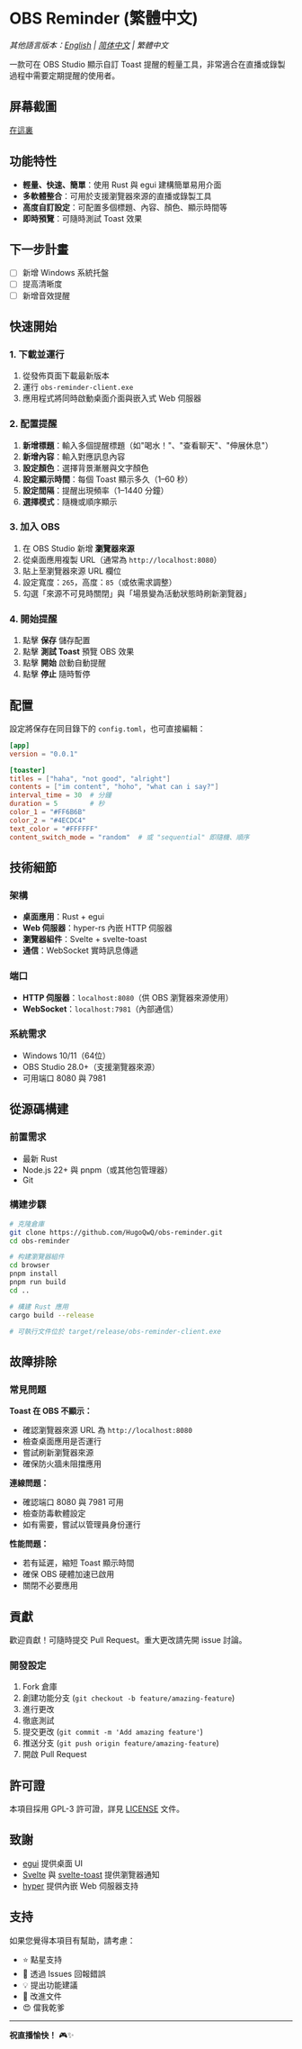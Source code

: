 # OBS Reminder (繁體中文)

*其他語言版本：[English](README.md) | [简体中文](README-CN.md) | 繁體中文*

一款可在 OBS Studio 顯示自訂 Toast 提醒的輕量工具，非常適合在直播或錄製過程中需要定期提醒的使用者。

## 屏幕截圖

[在這裏](screenshots.md)

## 功能特性

* **輕量、快速、簡單**：使用 Rust 與 egui 建構簡單易用介面
* **多軟體整合**：可用於支援瀏覽器來源的直播或錄製工具
* **高度自訂設定**：可配置多個標題、內容、顏色、顯示時間等
* **即時預覽**：可隨時測試 Toast 效果

## 下一步計畫

* [ ] 新增 Windows 系統托盤
* [ ] 提高清晰度
* [ ] 新增音效提醒

## 快速開始

### 1. 下載並運行

1. 從發佈頁面下載最新版本
2. 運行 `obs-reminder-client.exe`
3. 應用程式將同時啟動桌面介面與嵌入式 Web 伺服器

### 2. 配置提醒

1. **新增標題**：輸入多個提醒標題（如"喝水！"、"查看聊天"、"伸展休息"）
2. **新增內容**：輸入對應訊息內容
3. **設定顏色**：選擇背景漸層與文字顏色
4. **設定顯示時間**：每個 Toast 顯示多久（1–60 秒）
5. **設定間隔**：提醒出現頻率（1–1440 分鐘）
6. **選擇模式**：隨機或順序顯示

### 3. 加入 OBS

1. 在 OBS Studio 新增 **瀏覽器來源**
2. 從桌面應用複製 URL（通常為 `http://localhost:8080`）
3. 貼上至瀏覽器來源 URL 欄位
4. 設定寬度：`265`，高度：`85`（或依需求調整）
5. 勾選「來源不可見時關閉」與「場景變為活動狀態時刷新瀏覽器」

### 4. 開始提醒

1. 點擊 **保存** 儲存配置
2. 點擊 **測試 Toast** 預覽 OBS 效果
3. 點擊 **開始** 啟動自動提醒
4. 點擊 **停止** 隨時暫停

## 配置

設定將保存在同目錄下的 `config.toml`，也可直接編輯：

```toml
[app]
version = "0.0.1"

[toaster]
titles = ["haha", "not good", "alright"]
contents = ["im content", "hoho", "what can i say?"]
interval_time = 30  # 分鐘
duration = 5        # 秒
color_1 = "#FF6B6B"
color_2 = "#4ECDC4"
text_color = "#FFFFFF"
content_switch_mode = "random"  # 或 "sequential" 即隨機、順序
```

## 技術細節

### 架構

* **桌面應用**：Rust + egui
* **Web 伺服器**：hyper-rs 內嵌 HTTP 伺服器
* **瀏覽器組件**：Svelte + svelte-toast
* **通信**：WebSocket 實時訊息傳遞

### 端口

* **HTTP 伺服器**：`localhost:8080`（供 OBS 瀏覽器來源使用）
* **WebSocket**：`localhost:7981`（內部通信）

### 系統需求

* Windows 10/11（64位）
* OBS Studio 28.0+（支援瀏覽器來源）
* 可用端口 8080 與 7981

## 從源碼構建

### 前置需求

* 最新 Rust
* Node.js 22+ 與 pnpm（或其他包管理器）
* Git

### 構建步驟

```bash
# 克隆倉庫
git clone https://github.com/HugoQwQ/obs-reminder.git
cd obs-reminder

# 构建瀏覽器組件
cd browser
pnpm install
pnpm run build
cd ..

# 構建 Rust 應用
cargo build --release

# 可執行文件位於 target/release/obs-reminder-client.exe
```

## 故障排除

### 常見問題

**Toast 在 OBS 不顯示：**

* 確認瀏覽器來源 URL 為 `http://localhost:8080`
* 檢查桌面應用是否運行
* 嘗試刷新瀏覽器來源
* 確保防火牆未阻擋應用

**連線問題：**

* 確認端口 8080 與 7981 可用
* 檢查防毒軟體設定
* 如有需要，嘗試以管理員身份運行

**性能問題：**

* 若有延遲，縮短 Toast 顯示時間
* 確保 OBS 硬體加速已啟用
* 關閉不必要應用

## 貢獻

歡迎貢獻！可隨時提交 Pull Request。重大更改請先開 issue 討論。

### 開發設定

1. Fork 倉庫
2. 創建功能分支 (`git checkout -b feature/amazing-feature`)
3. 進行更改
4. 徹底測試
5. 提交更改 (`git commit -m 'Add amazing feature'`)
6. 推送分支 (`git push origin feature/amazing-feature`)
7. 開啟 Pull Request

## 許可證

本項目採用 GPL-3 許可證，詳見 [LICENSE](LICENSE) 文件。

## 致謝

* [egui](https://github.com/emilk/egui) 提供桌面 UI
* [Svelte](https://svelte.dev/) 與 [svelte-toast](https://github.com/zerodevx/svelte-toast) 提供瀏覽器通知
* [hyper](https://hyper.rs/) 提供內嵌 Web 伺服器支持

## 支持

如果您覺得本項目有幫助，請考慮：

* ⭐ 點星支持
* 🐛 透過 Issues 回報錯誤
* 💡 提出功能建議
* 📖 改進文件
* 😍 儅我乾爹

---

**祝直播愉快！** 🎮✨